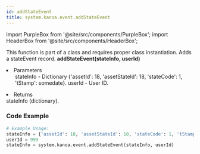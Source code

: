```yaml
---
id: addStateEvent
title: system.kanoa.event.addStateEvent
---
```


import PurpleBox from '@site/src/components/PurpleBox';
import HeaderBox from '@site/src/components/HeaderBox';

<PurpleBox>This function is part of a class and requires proper class instantiation.</PurpleBox>
<HeaderBox header="Description">
    Adds a stateEvent record.
</HeaderBox>
<HeaderBox header="Syntax">
    <b>addStateEvent(stateInfo, userId)</b>
    <li>Parameters <br />
        <ul>
            stateInfo - Dictionary &#123;'assetId': 18, 'assetStateId': 18, 'stateCode': 1, 'tStamp': somedate}.
            userId - User ID.
        </ul>
    </li>
    <li>Returns <br />
        stateInfo (dictionary).
    </li>
</HeaderBox>

### Code Example

```python
# Example Usage:
stateInfo = {'assetId': 18, 'assetStateId': 18, 'stateCode': 1, 'tStamp': somedate}
userId = 999
stateInfo = system.kanoa.event.addStateEvent(stateInfo, userId)

